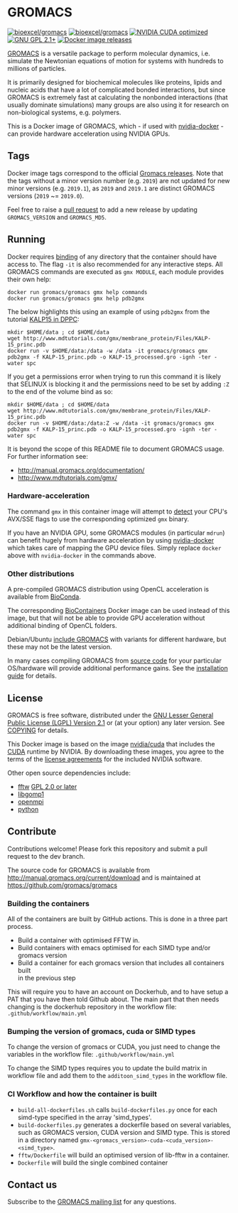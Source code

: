 # GROMACS

[![bioexcel/gromacs](https://img.shields.io/badge/docker-gromacs%2Fgromacs-1488C6.svg?logo=docker)](https://hub.docker.com/r/gromacs/gromacs/ "gromacs/gromacs")
[![bioexcel/gromacs](https://images.microbadger.com/badges/image/gromacs/gromacs.svg)](https://microbadger.com/images/gromacs/gromacs)
[![NVIDIA CUDA optimized](https://img.shields.io/badge/CUDA-optimized-76B900.svg?logo=nvidia)](https://www.nvidia.com/en-gb/data-center/gpu-accelerated-applications/gromacs/)
[![GNU GPL 2.1+](https://img.shields.io/badge/license-LGPL2.1+-A42E2B.svg?logo=gnu)](https://www.gnu.org/licenses/old-licenses/lgpl-2.1.en.html)
[![Docker image releases](https://img.shields.io/github/release/bioexcel/gromacs-docker.svg)](https://github.com/bioexcel/gromacs-docker/releases)


[GROMACS](http://www.gromacs.org/) is a versatile package to perform molecular dynamics, i.e. simulate the Newtonian equations of motion for systems with hundreds to millions of particles.

It is primarily designed for biochemical molecules like proteins, lipids and nucleic acids that have a lot of complicated bonded interactions, but since GROMACS is extremely fast at calculating the nonbonded interactions (that usually dominate simulations) many groups are also using it for research on non-biological systems, e.g. polymers.

This is a Docker image of GROMACS, which - if used with [nvidia-docker](https://github.com/NVIDIA/nvidia-docker) - can provide hardware acceleration using NVIDIA GPUs.

## Tags

Docker image tags correspond to the official [Gromacs releases](http://manual.gromacs.org/documentation/). Note that the tags without a minor version number (e.g. `2019`) are not updated for new minor versions (e.g. `2019.1`), as `2019` and `2019.1` are distinct GROMACS versions (`2019` ~= `2019.0`).

Feel free to raise a [pull request](https://github.com/bioexcel/gromacs-docker/pulls) to add a new release by updating `GROMACS_VERSION` and `GROMACS_MD5`. 


## Running

Docker requires [binding](https://docs.docker.com/storage/bind-mounts/) of any directory that the container should have access to. The flag `-it` is also recommended for any interactive steps. All GROMACS commands are executed as `gmx MODULE`,  each module provides their own help:

    docker run gromacs/gromacs gmx help commands
    docker run gromacs/gromacs gmx help pdb2gmx 

The below highlights this using an example of using `pdb2gmx` from the tutorial [KALP15 in DPPC](http://www.mdtutorials.com/gmx/membrane_protein/01_pdb2gmx.html):

    mkdir $HOME/data ; cd $HOME/data
    wget http://www.mdtutorials.com/gmx/membrane_protein/Files/KALP-15_princ.pdb
    docker run -v $HOME/data:/data -w /data -it gromacs/gromacs gmx pdb2gmx -f KALP-15_princ.pdb -o KALP-15_processed.gro -ignh -ter -water spc

If you get a permissions error when trying to run this command it is likely that SELINUX is blocking it and the permissions need to be set by adding `:Z` to the end of the volume bind as so:

    mkdir $HOME/data ; cd $HOME/data
    wget http://www.mdtutorials.com/gmx/membrane_protein/Files/KALP-15_princ.pdb
    docker run -v $HOME/data:/data:Z -w /data -it gromacs/gromacs gmx pdb2gmx -f KALP-15_princ.pdb -o KALP-15_processed.gro -ignh -ter -water spc


It is beyond the scope of this README file to document GROMACS usage. For further information see:

* http://manual.gromacs.org/documentation/
* http://www.mdtutorials.com/gmx/


### Hardware-acceleration

The command `gmx` in this container image will attempt to [detect](https://github.com/bioexcel/gromacs-docker/blob/dev/gmx-chooser) your CPU's AVX/SSE flags to use the corresponding optimized `gmx` binary.

If you have an NVIDIA GPU, some GROMACS modules (in particular `mdrun`) can benefit hugely from hardware acceleration by using [nvidia-docker](https://github.com/NVIDIA/nvidia-docker) which takes care of mapping the GPU device files. Simply replace `docker` above with `nvidia-docker` in the commands above.

### Other distributions

A pre-compiled GROMACS distribution using OpenCL acceleration is available from [BioConda](https://anaconda.org/bioconda/gromacs).

The corresponding [BioContainers](https://quay.io/repository/biocontainers/gromacs?tab=tags) Docker image can be used instead of this image, but that will not be able to provide GPU acceleration without additional binding of OpenCL folders.

Debian/Ubuntu [include GROMACS](https://packages.ubuntu.com/search?keywords=gromacs) with variants for different hardware, but these may not be the latest version.

In many cases compiling GROMACS from [source code](http://manual.gromacs.org/current/download) for your particular OS/hardware will provide additional performance gains. See the [installation guide](http://manual.gromacs.org/current/install-guide/index.html) for details.

## License

GROMACS is free software, distributed under the [GNU Lesser General
Public License (LGPL) Version 2.1](https://www.gnu.org/licenses/old-licenses/lgpl-2.1.en.html) or (at your option) any later version. See [COPYING](COPYING) for details.

This Docker image is based on the image [nvidia/cuda](https://hub.docker.com/r/nvidia/cuda) that includes the [CUDA](http://docs.nvidia.com/cuda) runtime by NVIDIA. By downloading these images, you agree to the terms of the [license agreements](http://docs.nvidia.com/cuda/eula/index.html) for the included NVIDIA software. 

Other open source dependencies include:

* [fftw](http://www.fftw.org/) [GPL 2.0 or later](https://github.com/FFTW/fftw3/blob/master/COPYING)
* [libgomp1](https://packages.ubuntu.com/xenial/libgomp1)
* [openmpi](https://packages.ubuntu.com/xenial/openmpi-bin)
* [python](https://packages.ubuntu.com/xenial/python/)

## Contribute

Contributions welcome! Please fork this repository and submit a pull request to the dev branch.

The source code for GROMACS is available from http://manual.gromacs.org/current/download and is maintained at https://github.com/gromacs/gromacs

### Building the containers

All of the containers are built by GitHub actions.  This is done in a three part process.

 - Build a container with optimised FFTW in.
 - Build containers with emacs optimised for each SIMD type and/or gromacs version
 - Build a container for each gromacs version that includes all containers built\
 in the previous step

This will require you to have an account on Dockerhub, and to have setup a PAT that you have then told Github about.  The main part that then needs changing is the dockerhub repository in the workflow file: `.github/workflow/main.yml`

### Bumping the version of gromacs, cuda or SIMD types

To change the version of gromacs or CUDA, you just need to change the variables in the workflow file: `.github/workflow/main.yml`

To change the SIMD types requires you to update the build matrix in workflow file and add them to the `additoon_simd_types` in the workflow file.

### CI Workflow and how the container is built

- `build-all-dockerfiles.sh` calls `build-dockerfiles.py` once for each simd-type specified in the array 'simd_types'.
- `build-dockerfiles.py` generates a dockerfile based on several variables, such as GROMACS version, CUDA version and SIMD type. This is stored in a directory named `gmx-<gromacs_version>-cuda-<cuda_version>-<simd_type>`.
- `fftw/Dockerfile` will build an optimised version of lib-fftw in a container.
- `Dockerfile` will build the single combined container

## Contact us

Subscribe to the [GROMACS mailing list](http://www.gromacs.org/Support/Mailing_Lists/GMX-developers_List) for any questions.
